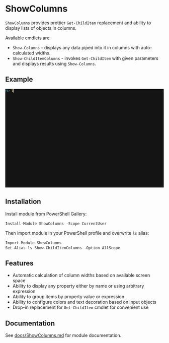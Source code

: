 # ShowColumns

`ShowColumns` provides prettier `Get-ChildItem` replacement and ability to display lists of objects in columns.

Available cmdlets are:

* `Show-Columns` - displays any data piped into it in columns with auto-calculated widths.
* `Show-ChildItemColumns` - invokes `Get-ChildItem` with given parameters and displays results using `Show-Columns`.

## Example

![Example](./docs/images/animated_example.gif "Example")

## Installation

Install module from PowerShell Gallery:

```
Install-Module ShowColumns -Scope CurrentUser
```

Then import module in your PowerShell profile and overwrite `ls` alias:

```
Import-Module ShowColumns
Set-Alias ls Show-ChildItemColumns -Option AllScope
```

## Features

- Automatic calculation of column widths based on available screen space
- Ability to display any property either by name or using arbitrary expression
- Ability to group items by property value or expression
- Ability to configure colors and text decoration based on input objects
- Drop-in replacement for `Get-ChildItem` cmdlet for convenient use

## Documentation

See [docs/ShowColumns.md](docs/ShowColumns.md) for module documentation.
